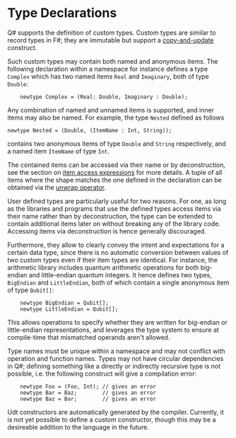 # Type Declarations

Q# supports the definition of custom types. Custom types are similar to record types in F#; they are immutable but support a [copy-and-update](https://github.com/microsoft/qsharp-language/blob/main/Specifications/Language/3_Expressions/CopyAndUpdateExpressions.md) construct. 

Such custom types may contain both named and anonymous items. 
The following declaration within a namespace for instance defines a type `Complex` which has two named items `Real` and `Imaginary`, both of type `Double`:
```qsharp
    newtype Complex = (Real: Double, Imaginary : Double);
```

Any combination of named and unnamed items is supported, and inner items may also be named. 
For example, the type `Nested` defined as follows 
```qsharp
newtype Nested = (Double, (ItemName : Int, String)); 
```
contains two anonymous items of type `Double` and `String` respectively, and a named item `ItemName` of type `Int`.

The contained items can be accessed via their name or by deconstruction, see the section on [item access expressions](https://github.com/microsoft/qsharp-language/blob/main/Specifications/Language/3_Expressions/ItemAccessExpressions.md) for more details. 
A tuple of all items where the shape matches the one defined in the declaration can be obtained via the [unwrap operator]().

User defined types are particularly useful for two reasons. For one, 
as long as the libraries and programs that use the defined types access items via their name rather than by deconstruction, the type can be extended to contain additional items later on without breaking any of the library code. Accessing items via deconstruction is hence generally discouraged.

Furthermore, they allow to clearly convey the intent and expectations for a certain data type, since there is no automatic conversion between values of two custom types even if their item types are identical.
For instance, the arithmetic library includes quantum arithmetic operations for both big-endian and little-endian quantum integers.
It hence defines two types, `BigEndian` and `LittleEndian`, both of which contain a single anonymous item of type `Qubit[]`:
```qsharp
    newtype BigEndian = Qubit[];
    newtype LittleEndian = Qubit[];
```
This allows operations to specify whether they are written for big-endian or little-endian representations, and leverages the type system to ensure at compile-time that mismatched operands aren't allowed.

Type names must be unique within a namespace and may not conflict with operation and function names. Types may not have circular dependencies in Q#; defining something like a directly or indirectly recursive type is not possible, i.e. the following construct will give a compilation error: 
```qsharp
    newtype Foo = (Foo, Int); // gives an error
    newtype Bar = Baz;        // gives an error
    newtype Baz = Bar;        // gives an error
```

Udt constructors are automatically generated by the compiler. Currently, it is not yet possible to define a custom constructor, though this may be a desireable addition to the language in the future. 
